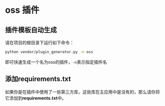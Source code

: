 # oss 插件

## 插件模板自动生成

请在项目的根目录下运行如下命令：

```bash
python vendor/plugin_generator.py -n oss
```

即可快速生成一个名为oss的插件，`-n`表示指定插件名

## 添加requirements.txt

如果你是在插件中使用了一些第三方库，这些库在主应用中是没有的，那么请你将它添加到**requirements.txt**中。